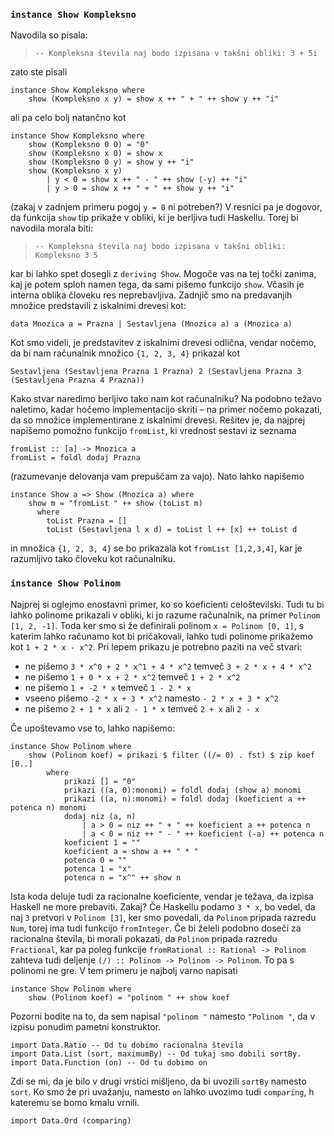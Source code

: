 ### `instance Show Kompleksno`

Navodila so pisala:

>     -- Kompleksna števila naj bodo izpisana v takšni obliki: 3 + 5i

zato ste pisali

    instance Show Kompleksno where
        show (Kompleksno x y) = show x ++ " + " ++ show y ++ "i"

ali pa celo bolj natančno kot

    instance Show Kompleksno where
        show (Kompleksno 0 0) = "0"
        show (Kompleksno x 0) = show x
        show (Kompleksno 0 y) = show y ++ "i"
        show (Kompleksno x y)
            | y < 0 = show x ++ " - " ++ show (-y) ++ "i"
            | y > 0 = show x ++ " + " ++ show y ++ "i"

(zakaj v zadnjem primeru pogoj `y = 0` ni potreben?) V resnici pa je dogovor, da funkcija `show` tip prikaže v obliki, ki je berljiva tudi Haskellu. Torej bi navodila morala biti:

>     -- Kompleksna števila naj bodo izpisana v takšni obliki: Kompleksno 3 5

kar bi lahko spet dosegli z `deriving Show`. Mogoče vas na tej točki zanima, kaj je potem sploh namen tega, da sami pišemo funkcijo `show`. Včasih je interna oblika človeku res neprebavljiva. Zadnjič smo na predavanjih množice predstavili z iskalnimi drevesi kot:

    data Mnozica a = Prazna | Sestavljena (Mnozica a) a (Mnozica a)

Kot smo videli, je predstavitev z iskalnimi drevesi odlična, vendar nočemo, da bi nam računalnik množico `{1, 2, 3, 4}` prikazal kot

    Sestavljena (Sestavljena Prazna 1 Prazna) 2 (Sestavljena Prazna 3 (Sestavljena Prazna 4 Prazna))

Kako stvar naredimo berljivo tako nam kot računalniku? Na podobno težavo naletimo, kadar hočemo implementacijo skriti – na primer nočemo pokazati, da so množice implementirane z iskalnimi drevesi. Rešitev je, da najprej napišemo pomožno funkcijo `fromList`, ki vrednost sestavi iz seznama

    fromList :: [a] -> Mnozica a
    fromList = foldl dodaj Prazna

(razumevanje delovanja vam prepuščam za vajo). Nato lahko napišemo

    instance Show a => Show (Mnozica a) where
        show m = "fromList " ++ show (toList m)
          where
            toList Prazna = []
            toList (Sestavljena l x d) = toList l ++ [x] ++ toList d

in množica `{1, 2, 3, 4}` se bo prikazala kot `fromList [1,2,3,4]`, kar je razumljivo tako človeku kot računalniku.





### `instance Show Polinom`

Najprej si oglejmo enostavni primer, ko so koeficienti celoštevilski. Tudi tu bi lahko polinome prikazali v obliki, ki jo razume računalnik, na primer `Polinom [1, 2, -1]`. Toda ker smo si že definirali polinom `x = Polinom [0, 1]`, s katerim lahko računamo kot bi pričakovali, lahko tudi polinome prikažemo kot `1 + 2 * x - x^2`. Pri lepem prikazu je potrebno paziti na več stvari:

* ne pišemo `3 * x^0 + 2 * x^1 + 4 * x^2` temveč `3 + 2 * x + 4 * x^2`
* ne pišemo `1 + 0 * x + 2 * x^2` temveč `1 + 2 * x^2`
* ne pišemo `1 + -2 * x` temveč `1 - 2 * x`
* vseeno pišemo `-2 * x + 3 * x^2` namesto `- 2 * x + 3 * x^2`
* ne pišemo `2 + 1 * x` ali `2 - 1 * x` temveč `2 + x` ali `2 - x`

Če upoštevamo vse to, lahko napišemo:

    instance Show Polinom where
        show (Polinom koef) = prikazi $ filter ((/= 0) . fst) $ zip koef [0..]
            where
                prikazi [] = "0"
                prikazi ((a, 0):monomi) = foldl dodaj (show a) monomi
                prikazi ((a, n):monomi) = foldl dodaj (koeficient a ++ potenca n) monomi
                dodaj niz (a, n)
                    | a > 0 = niz ++ " + " ++ koeficient a ++ potenca n
                    | a < 0 = niz ++ " - " ++ koeficient (-a) ++ potenca n
                koeficient 1 = ""
                koeficient a = show a ++ " * "
                potenca 0 = ""
                potenca 1 = "x"
                potenca n = "x^" ++ show n

Ista koda deluje tudi za racionalne koeficiente, vendar je težava, da izpisa Haskell ne more prebaviti. Zakaj? Če Haskellu podamo `3 * x`, bo vedel, da naj `3` pretvori v `Polinom [3]`, ker smo povedali, da `Polinom` pripada razredu `Num`, torej ima tudi funkcijo `fromInteger`. Če bi želeli podobno doseči za racionalna števila, bi morali pokazati, da `Polinom` pripada razredu `Fractional`, kar pa poleg funkcije `fromRational :: Rational -> Polinom` zahteva tudi deljenje `(/) :: Polinom -> Polinom -> Polinom`. To pa s polinomi ne gre. V tem primeru je najbolj varno napisati

    instance Show Polinom where
        show (Polinom koef) = "polinom " ++ show koef

Pozorni bodite na to, da sem napisal `"polinom "` namesto `"Polinom "`, da v izpisu ponudim pametni konstruktor.


    import Data.Ratio -- Od tu dobimo racionalna števila
    import Data.List (sort, maximumBy) -- Od tukaj smo dobili sortBy.
    import Data.Function (on) -- Od tu dobimo on

Zdi se mi, da je bilo v drugi vrstici mišljeno, da bi uvozili `sortBy` namesto `sort`. Ko smo že pri uvažanju, namesto `on` lahko uvozimo tudi `comparing`, h kateremu se bomo kmalu vrnili.

    import Data.Ord (comparing)
